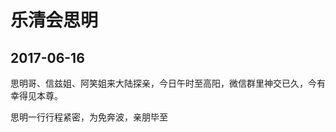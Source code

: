 乐清会思明
=======================
2017-06-16
------------------------
思明哥、信兹姐、阿笑姐来大陆探亲，今日午时至高阳，微信群里神交已久，今有幸得见本尊。

思明一行行程紧密，为免奔波，亲朋毕至
